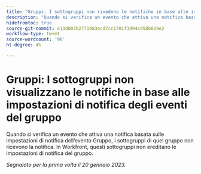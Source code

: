```yaml
---
title: "Gruppi: I sottogruppi non rivedono le notifiche in base alle impostazioni di notifica degli eventi del gruppo"
description: "Quando si verifica un evento che attiva una notifica basata sulle impostazioni di notifica degli eventi del gruppo, i sottogruppi di quel gruppo non ricevono la notifica. In Workfront, questi sottogruppi non ereditano le impostazioni di notifica del gruppo."
hidefromtoc: true
source-git-commit: e13d003b2771683ecd7cc1701f3d94c958b8b9e2
workflow-type: tm+mt
source-wordcount: '96'
ht-degree: 4%

---
```



# Gruppi: I sottogruppi non visualizzano le notifiche in base alle impostazioni di notifica degli eventi del gruppo

Quando si verifica un evento che attiva una notifica basata sulle impostazioni di notifica dell’evento Gruppo, i sottogruppi di quel gruppo non ricevono la notifica. In Workfront, questi sottogruppi non ereditano le impostazioni di notifica del gruppo.

_Segnalato per la prima volta il 20 gennaio 2023._

